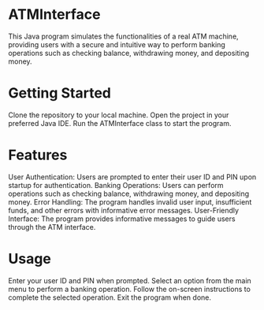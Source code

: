 # ATMInterface
This Java program simulates the functionalities of a real ATM machine, providing users with a secure and intuitive way to perform banking operations such as checking balance, withdrawing money, and depositing money.

# Getting Started
Clone the repository to your local machine.
Open the project in your preferred Java IDE.
Run the ATMInterface class to start the program.

# Features
User Authentication: Users are prompted to enter their user ID and PIN upon startup for authentication.
Banking Operations: Users can perform operations such as checking balance, withdrawing money, and depositing money.
Error Handling: The program handles invalid user input, insufficient funds, and other errors with informative error messages.
User-Friendly Interface: The program provides informative messages to guide users through the ATM interface.

# Usage
Enter your user ID and PIN when prompted.
Select an option from the main menu to perform a banking operation.
Follow the on-screen instructions to complete the selected operation.
Exit the program when done.
